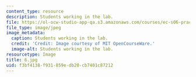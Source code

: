 ```yaml
---
content_type: resource
description: Students working in the lab.
file: https://ol-ocw-studio-app-qa.s3.amazonaws.com/courses/ec-s06-practical-electronics-fall-2004/f3bf4138f931859edb20cb7401c87212_6.jpg
file_type: image/jpeg
image_metadata:
  caption: Students working in the lab.
  credit: 'Credit: Image courtesy of MIT OpenCourseWare.'
  image-alt: Students working in the lab.
resourcetype: Image
title: 6.jpg
uid: f3bf4138-f931-859e-db20-cb7401c87212
---
```

